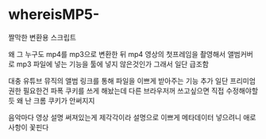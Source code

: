 # whereisMP5-

짤막한 변환용 스크립트

왜 그 누구도 mp4를 mp3으로 변환한 뒤 mp4 영상의 첫프레임을 촬영해서 앨범커버로 mp3 파일에 넣는 기능을 툴에 넣지 않은것인가
그래서 일단 급조함


대충 유튜브 뮤직의 앨범 링크를 통해 파일을 이쁘게 받아주는 기능 추가
일단 프리미엄 권한 필요한건 파폭 쿠키를 쓰게 해놨는데 다른 브라우저꺼 쓰고싶으면 직접 수정해야할듯
왜 난 크롬 쿠키가 안써지지

음악마다 영상 설명 써져있는게 제각각이라 설명으로 이쁘게 메타데이터 넣으려니 애로사항이 꽃핀다
